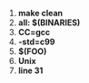 1. **make clean**
2. **all: $(BINARIES)**
3. **CC=gcc**
4. **-std=c99**
5. **$(FOO)**
6. **Unix**
7. **line 31**